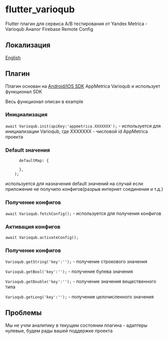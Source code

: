 # flutter_varioqub

Flutter плагин для сервиса A/B тестирования от Yandex Metrica - Varioqub
Аналог Firebase Remote Config

## Локализация

[English](https://github.com/smenateam/flutter_varioqub/blob/master/README.md)

## Плагин

Плагин основан на [Android/IOS SDK](https://yandex.ru/support2/varioqub-app/ru/) AppMetrica Varioqub и использует функционал SDK

Весь функционал описан в example
### Инициализация
```await Varioqub.init(apiKey:'appmetrica.XXXXXXX');``` - используется для инициализации Varioqub, где XXXXXXX - числовой id AppMetrica проекта

### Default значения
```await Varioqub.setDefault(
      defaultMap: {

      },
    );
```
используется для назначения default значений на случай если приложение не получило конфигов(разрыв интернет соединения и т.д.)

### Получение конфигов
```await Varioqub.fetchConfig();``` - используется для получения конфигов

### Активация конфигов
```await Varioqub.activateConfig();```

### Получение конфигов
```Varioqub.getString('key':'');``` - получение строкового значения

```Varioqub.getBool('key':'');``` - получение булева значения

```Varioqub.getDouble('key':'');``` - получение значения вещественного типа

```Varioqub.getLong('key':'');``` - получение целочисленного значения

## Проблемы

Мы не учли аналитику в текущем состоянии плагина - адаптеры нулевые, будем рады вашей поддержке проекта
